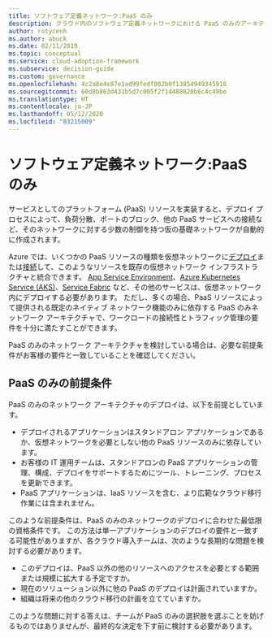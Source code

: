 ```yaml
---
title: ソフトウェア定義ネットワーク:PaaS のみ
description: クラウド内のソフトウェア定義ネットワークにおける PaaS のみのアーキテクチャ モデルの利点と制限事項について説明します。
author: rotycenh
ms.author: abuck
ms.date: 02/11/2019
ms.topic: conceptual
ms.service: cloud-adoption-framework
ms.subservice: decision-guide
ms.custom: governance
ms.openlocfilehash: 4c2a8e4e87e1ad99fedf002b0f13854949345916
ms.sourcegitcommit: 60d8b863d431b5d7c005f2f14488620b6c4c49be
ms.translationtype: HT
ms.contentlocale: ja-JP
ms.lasthandoff: 05/12/2020
ms.locfileid: "83215009"
---
```

# <a name="software-defined-networking-paas-only"></a>ソフトウェア定義ネットワーク:PaaS のみ

サービスとしてのプラットフォーム (PaaS) リソースを実装すると、デプロイ プロセスによって、負荷分散、ポートのブロック、他の PaaS サービスへの接続など、そのネットワークに対する少数の制御を持つ仮の基礎ネットワークが自動的に作成されます。

Azure では、いくつかの PaaS リソースの種類を仮想ネットワークに[デプロイ](https://docs.microsoft.com/azure/virtual-network/virtual-network-for-azure-services)または[接続](https://docs.microsoft.com/azure/virtual-network/virtual-network-service-endpoints-overview)して、このようなリソースを既存の仮想ネットワーク インフラストラクチャと統合できます。 [App Service Environment](https://docs.microsoft.com/azure/app-service/environment/intro)、[Azure Kubernetes Service (AKS)](https://docs.microsoft.com/azure/aks/intro-kubernetes)、[Service Fabric](https://docs.microsoft.com/azure/service-fabric/service-fabric-overview) など、その他のサービスは、仮想ネットワーク内にデプロイする必要があります。 ただし、多くの場合、PaaS リソースによって提供される既定のネイティブ ネットワーク機能のみに依存する PaaS のみネットワーク アーキテクチャで、ワークロードの接続性とトラフィック管理の要件を十分に満たすことができます。

PaaS のみのネットワーク アーキテクチャを検討している場合は、必要な前提条件がお客様の要件と一致していることを確認してください。

## <a name="paas-only-assumptions"></a>PaaS のみの前提条件

PaaS のみのネットワーク アーキテクチャのデプロイは、以下を前提としています。

- デプロイされるアプリケーションはスタンドアロン アプリケーションであるか、仮想ネットワークを必要としない他の PaaS リソースのみに依存しています。
- お客様の IT 運用チームは、スタンドアロンの PaaS アプリケーションの管理、構成、デプロイをサポートするためにツール、トレーニング、プロセスを更新できます。
- PaaS アプリケーションは、IaaS リソースを含む、より広範なクラウド移行作業には含まれません。

このような前提条件は、PaaS のみのネットワークのデプロイに合わせた最低限の資格条件です。 この方法は単一アプリケーションのデプロイの要件と一致する可能性がありますが、各クラウド導入チームは、次のような長期的な問題を検討する必要があります。

- このデプロイは、PaaS 以外の他のリソースへのアクセスを必要とする範囲または規模に拡大する予定ですか。
- 現在のソリューション以外に他の PaaS のデプロイは計画されていますか。
- 組織は将来の他のクラウド移行の計画を立てていますか。

このような問題に対する答えは、チームが PaaS のみの選択肢を選ぶことを妨げるものではありませんが、最終的な決定を下す前に検討する必要があります。
